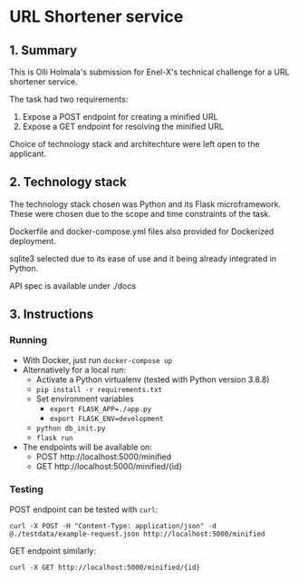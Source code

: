 # URL Shortener service

## 1. Summary

This is Olli Holmala's submission for Enel-X's technical challenge for a URL shortener service.

The task had two requirements:
1. Expose a POST endpoint for creating a minified URL
2. Expose a GET endpoint for resolving the minified URL

Choice of technology stack and architechture were left open to the applicant.

## 2. Technology stack

The technology stack chosen was Python and its Flask microframework. These were chosen due to the scope and time constraints of the task.

Dockerfile and docker-compose.yml files also provided for Dockerized deployment.

sqlite3 selected due to its ease of use and it being already integrated in Python.

API spec is available under ./docs
## 3. Instructions

### Running
* With Docker, just run `docker-compose up`
* Alternatively for a local run:
  * Activate a Python virtualenv (tested with Python version 3.8.8)
  * `pip install -r requirements.txt`
  * Set environment variables
    * `export FLASK_APP=./app.py`
    * `export FLASK_ENV=development`
  * `python db_init.py`
  * `flask run`
* The endpoints will be available on:
  * POST http://localhost:5000/minified
  * GET http://localhost:5000/minified/{id}

### Testing

POST endpoint can be tested with `curl`:

`curl -X POST -H "Content-Type: application/json" -d @./testdata/example-request.json http://localhost:5000/minified`
 
GET endpoint similarly:

`curl -X GET http://localhost:5000/minified/{id}`